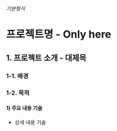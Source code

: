 *기본형식*
# 프로젝트명 - Only here
## 1. 프로젝트 소개 - 대제목
### 1-1. 배경
### 1-2. 목적
#### 1) 주요 내용 기술
  - 상세 내용 기술

